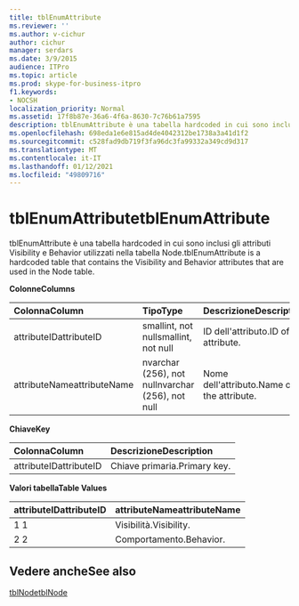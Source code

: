 ```yaml
---
title: tblEnumAttribute
ms.reviewer: ''
ms.author: v-cichur
author: cichur
manager: serdars
ms.date: 3/9/2015
audience: ITPro
ms.topic: article
ms.prod: skype-for-business-itpro
f1.keywords:
- NOCSH
localization_priority: Normal
ms.assetid: 17f8b87e-36a6-4f6a-8630-7c76b61a7595
description: tblEnumAttribute è una tabella hardcoded in cui sono inclusi gli attributi Visibility e Behavior utilizzati nella tabella Node.
ms.openlocfilehash: 698eda1e6e815ad4de4042312be1738a3a41d1f2
ms.sourcegitcommit: c528fad9db719f3fa96dc3fa99332a349cd9d317
ms.translationtype: MT
ms.contentlocale: it-IT
ms.lasthandoff: 01/12/2021
ms.locfileid: "49809716"
---
```

# <a name="tblenumattribute"></a><span data-ttu-id="dc6be-103">tblEnumAttribute</span><span class="sxs-lookup"><span data-stu-id="dc6be-103">tblEnumAttribute</span></span>
 
<span data-ttu-id="dc6be-104">tblEnumAttribute è una tabella hardcoded in cui sono inclusi gli attributi Visibility e Behavior utilizzati nella tabella Node.</span><span class="sxs-lookup"><span data-stu-id="dc6be-104">tblEnumAttribute is a hardcoded table that contains the Visibility and Behavior attributes that are used in the Node table.</span></span>
  
<span data-ttu-id="dc6be-105">**Colonne**</span><span class="sxs-lookup"><span data-stu-id="dc6be-105">**Columns**</span></span>

|<span data-ttu-id="dc6be-106">**Colonna**</span><span class="sxs-lookup"><span data-stu-id="dc6be-106">**Column**</span></span>|<span data-ttu-id="dc6be-107">**Tipo**</span><span class="sxs-lookup"><span data-stu-id="dc6be-107">**Type**</span></span>|<span data-ttu-id="dc6be-108">**Descrizione**</span><span class="sxs-lookup"><span data-stu-id="dc6be-108">**Description**</span></span>|
|:-----|:-----|:-----|
|<span data-ttu-id="dc6be-109">attributeID</span><span class="sxs-lookup"><span data-stu-id="dc6be-109">attributeID</span></span>  <br/> |<span data-ttu-id="dc6be-110">smallint, not null</span><span class="sxs-lookup"><span data-stu-id="dc6be-110">smallint, not null</span></span>  <br/> |<span data-ttu-id="dc6be-111">ID dell'attributo.</span><span class="sxs-lookup"><span data-stu-id="dc6be-111">ID of the attribute.</span></span>  <br/> |
|<span data-ttu-id="dc6be-112">attributeName</span><span class="sxs-lookup"><span data-stu-id="dc6be-112">attributeName</span></span>  <br/> |<span data-ttu-id="dc6be-113">nvarchar (256), not null</span><span class="sxs-lookup"><span data-stu-id="dc6be-113">nvarchar (256), not null</span></span>  <br/> |<span data-ttu-id="dc6be-114">Nome dell'attributo.</span><span class="sxs-lookup"><span data-stu-id="dc6be-114">Name of the attribute.</span></span>  <br/> |
   
<span data-ttu-id="dc6be-115">**Chiave**</span><span class="sxs-lookup"><span data-stu-id="dc6be-115">**Key**</span></span>

|<span data-ttu-id="dc6be-116">**Colonna**</span><span class="sxs-lookup"><span data-stu-id="dc6be-116">**Column**</span></span>|<span data-ttu-id="dc6be-117">**Descrizione**</span><span class="sxs-lookup"><span data-stu-id="dc6be-117">**Description**</span></span>|
|:-----|:-----|
|<span data-ttu-id="dc6be-118">attributeID</span><span class="sxs-lookup"><span data-stu-id="dc6be-118">attributeID</span></span>  <br/> |<span data-ttu-id="dc6be-119">Chiave primaria.</span><span class="sxs-lookup"><span data-stu-id="dc6be-119">Primary key.</span></span>  <br/> |
   
<span data-ttu-id="dc6be-120">**Valori tabella**</span><span class="sxs-lookup"><span data-stu-id="dc6be-120">**Table Values**</span></span>

|<span data-ttu-id="dc6be-121">**attributeID**</span><span class="sxs-lookup"><span data-stu-id="dc6be-121">**attributeID**</span></span>|<span data-ttu-id="dc6be-122">**attributeName**</span><span class="sxs-lookup"><span data-stu-id="dc6be-122">**attributeName**</span></span>|
|:-----|:-----|
|<span data-ttu-id="dc6be-123">1 </span><span class="sxs-lookup"><span data-stu-id="dc6be-123">1</span></span>  <br/> |<span data-ttu-id="dc6be-124">Visibilità.</span><span class="sxs-lookup"><span data-stu-id="dc6be-124">Visibility.</span></span>  <br/> |
|<span data-ttu-id="dc6be-125">2 </span><span class="sxs-lookup"><span data-stu-id="dc6be-125">2</span></span>  <br/> |<span data-ttu-id="dc6be-126">Comportamento.</span><span class="sxs-lookup"><span data-stu-id="dc6be-126">Behavior.</span></span>  <br/> |
   
## <a name="see-also"></a><span data-ttu-id="dc6be-127">Vedere anche</span><span class="sxs-lookup"><span data-stu-id="dc6be-127">See also</span></span>

[<span data-ttu-id="dc6be-128">tblNode</span><span class="sxs-lookup"><span data-stu-id="dc6be-128">tblNode</span></span>](tblnode.md)

